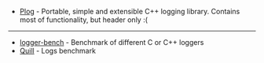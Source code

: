 * [Plog](https://github.com/SergiusTheBest/plog) - Portable, simple and extensible C++ logging library. Contains most of functionality, but header only :(
---

* [logger-bench](https://github.com/RafaGago/logger-bench) - Benchmark of different C or C++ loggers
* [Quill](https://github.com/odygrd/quill) - Logs benchmark
